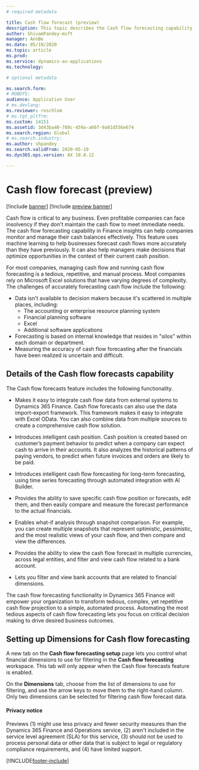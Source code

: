 ```yaml
---
# required metadata

title: Cash flow forecast (preview)
description: This topic describes the Cash flow forecasting capability.
author: ShivamPandey-msft
manager: AnnBe
ms.date: 05/19/2020
ms.topic: article
ms.prod: 
ms.service: dynamics-ax-applications
ms.technology: 

# optional metadata

ms.search.form: 
# ROBOTS: 
audience: Application User
# ms.devlang: 
ms.reviewer: roschlom
# ms.tgt_pltfrm: 
ms.custom: 14151
ms.assetid: 3d43ba40-780c-459a-a66f-9a01d556e674
ms.search.region: Global
# ms.search.industry: 
ms.author: shpandey
ms.search.validFrom: 2020-05-19
ms.dyn365.ops.version: AX 10.0.12

---
```


# Cash flow forecast (preview)

[!include [banner](../includes/banner.md)]
[!include [preview banner](../includes/preview-banner.md)]

Cash flow is critical to any business. Even profitable companies can face insolvency if they don't maintain the cash flow to meet immediate needs. The cash flow forecasting capability in Finance insights can help companies monitor and manage their cash balances effectively. This feature uses machine learning to help businesses forecast cash flows more accurately than they have previously. It can also help managers make decisions that optimize opportunities in the context of their current cash position. 

For most companies, managing cash flow and running cash flow forecasting is a tedious, repetitive, and manual process. Most companies rely on Microsoft Excel solutions that have varying degrees of complexity. The challenges of accurately forecasting cash flow include the following:

- Data isn't available to decision makers because it's scattered in multiple places, including: 
  - The accounting or enterprise resource planning system
  - Financial planning software
  - Excel
  - Additional software applications 
- Forecasting is based on internal knowledge that resides in "silos" within each domain or department.
- Measuring the accuracy of cash flow forecasting after the financials have been realized is uncertain and difficult.
	
## Details of the Cash flow forecasts capability
The Cash flow forecasts feature includes the following functionality. 

- Makes it easy to integrate cash flow data from external systems to Dynamics 365 Finance. Cash flow forecasts can also use the data import-export framework. This framework makes it easy to integrate with Excel OData. You can also combine data from multiple sources to create a comprehensive cash flow solution. 

- Introduces intelligent cash position. Cash position is created  based on customer’s payment behavior to predict when a company can expect cash to arrive in their accounts. It also analyzes the historical patterns of paying vendors, to predict when future invoices and orders are likely to be paid. 

- Introduces intelligent cash flow forecasting for long-term forecasting, using time series forecasting through automated integration with AI Builder.

- Provides the ability to save specific cash flow position or forecasts, edit them, and then easily compare and measure the forecast performance to the actual financials.

- Enables what-if analysis through snapshot comparison. For example, you can create multiple snapshots that represent optimistic, pessimistic, and the most realistic views of your cash flow, and then compare and view the differences.

- Provides the ability to view the cash flow forecast in multiple currencies, across legal entities, and filter and view cash flow related to a bank account. 

- Lets you filter and view bank accounts that are related to financial dimensions.

The cash flow forecasting functionality in Dynamics 365 Finance will empower your organization to transform tedious, complex, yet repetitive cash flow projection to a simple, automated process. Automating the most tedious aspects of cash flow forecasting lets you focus on critical decision making to drive desired business outcomes.

## Setting up Dimensions for Cash flow forecasting
A new tab on the **Cash flow forecasting setup** page lets you control what financial dimensions to use for filtering in the **Cash flow forecasting** workspace. This tab will only appear when the Cash flow forecasts feature is enabled. 

On the **Dimensions** tab, choose from the list of dimensions to use for filtering, and use the arrow keys to move them to the right-hand column. Only two dimensions can be selected for filtering cash flow forecast data. 

#### Privacy notice
Previews (1) might use less privacy and fewer security measures than the Dynamics 365 Finance and Operations service, (2) aren't included in the service level agreement (SLA) for this service, (3) should not be used to process personal data or other data that is subject to legal or regulatory compliance requirements, and (4) have limited support.


[!INCLUDE[footer-include](../../includes/footer-banner.md)]